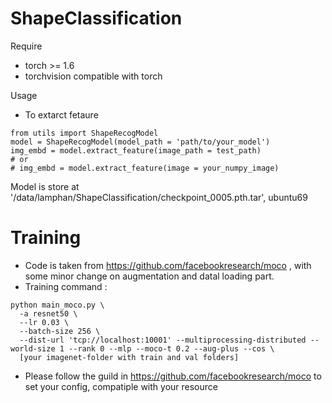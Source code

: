 # ShapeClassification
Require <br/>
* torch >= 1.6 <br/>
* torchvision compatible with torch <br/>
 
Usage
* To extarct fetaure
 ```python:
 from utils import ShapeRecogModel
 model = ShapeRecogModel(model_path = 'path/to/your_model')
 img_embd = model.extract_feature(image_path = test_path)
 # or
 # img_embd = model.extract_feature(image = your_numpy_image)
 ```
Model is store at '/data/lamphan/ShapeClassification/checkpoint_0005.pth.tar', ubuntu69

# Training
* Code is taken from https://github.com/facebookresearch/moco , with some minor change on augmentation and datal loading part.
* Training command :
```
python main_moco.py \
  -a resnet50 \
  --lr 0.03 \
  --batch-size 256 \
  --dist-url 'tcp://localhost:10001' --multiprocessing-distributed --world-size 1 --rank 0 --mlp --moco-t 0.2 --aug-plus --cos \
  [your imagenet-folder with train and val folders]
```
* Please follow the guild in https://github.com/facebookresearch/moco to set your config, compatiple with your resource
